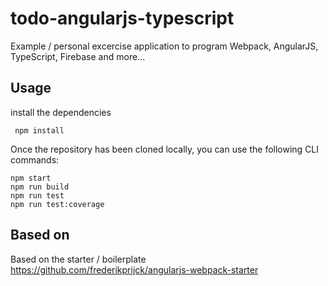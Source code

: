 # todo-angularjs-typescript
Example / personal excercise application to program Webpack, AngularJS, TypeScript, Firebase and more...

## Usage
install the dependencies

```
 npm install
```

Once the repository has been cloned locally, you can use the following CLI commands:

```
npm start
npm run build
npm run test
npm run test:coverage
```

## Based on
Based on the starter / boilerplate https://github.com/frederikprijck/angularjs-webpack-starter
